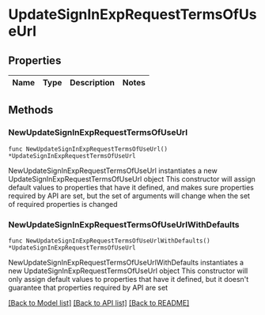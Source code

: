 # UpdateSignInExpRequestTermsOfUseUrl

## Properties

Name | Type | Description | Notes
------------ | ------------- | ------------- | -------------

## Methods

### NewUpdateSignInExpRequestTermsOfUseUrl

`func NewUpdateSignInExpRequestTermsOfUseUrl() *UpdateSignInExpRequestTermsOfUseUrl`

NewUpdateSignInExpRequestTermsOfUseUrl instantiates a new UpdateSignInExpRequestTermsOfUseUrl object
This constructor will assign default values to properties that have it defined,
and makes sure properties required by API are set, but the set of arguments
will change when the set of required properties is changed

### NewUpdateSignInExpRequestTermsOfUseUrlWithDefaults

`func NewUpdateSignInExpRequestTermsOfUseUrlWithDefaults() *UpdateSignInExpRequestTermsOfUseUrl`

NewUpdateSignInExpRequestTermsOfUseUrlWithDefaults instantiates a new UpdateSignInExpRequestTermsOfUseUrl object
This constructor will only assign default values to properties that have it defined,
but it doesn't guarantee that properties required by API are set


[[Back to Model list]](../README.md#documentation-for-models) [[Back to API list]](../README.md#documentation-for-api-endpoints) [[Back to README]](../README.md)


